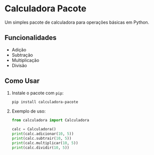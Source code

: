 # Calculadora Pacote

Um simples pacote de calculadora para operações básicas em Python.

## Funcionalidades

- Adição
- Subtração
- Multiplicação
- Divisão

## Como Usar

1. Instale o pacote com `pip`:
    ```bash
    pip install calculadora-pacote
    ```

2. Exemplo de uso:
    ```python
    from calculadora import Calculadora

    calc = Calculadora()
    print(calc.adicionar(10, 5))
    print(calc.subtrair(10, 5))
    print(calc.multiplicar(10, 5))
    print(calc.dividir(10, 5))
    ```
